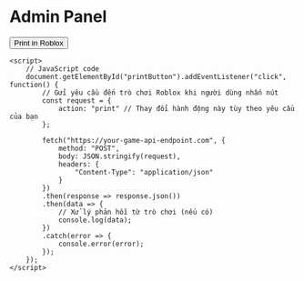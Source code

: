 <!DOCTYPE html>
<html>
<head>
    <title>Admin Panel</title>
</head>
<body>
    <h1>Admin Panel</h1>
    <button id="printButton">Print in Roblox</button>

    <script>
        // JavaScript code
        document.getElementById("printButton").addEventListener("click", function() {
            // Gửi yêu cầu đến trò chơi Roblox khi người dùng nhấn nút
            const request = {
                action: "print" // Thay đổi hành động này tùy theo yêu cầu của bạn
            };

            fetch("https://your-game-api-endpoint.com", {
                method: "POST",
                body: JSON.stringify(request),
                headers: {
                    "Content-Type": "application/json"
                }
            })
            .then(response => response.json())
            .then(data => {
                // Xử lý phản hồi từ trò chơi (nếu có)
                console.log(data);
            })
            .catch(error => {
                console.error(error);
            });
        });
    </script>
</body>
</html>
